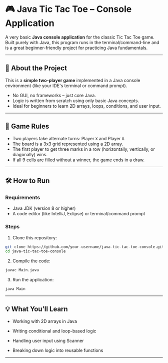 # 🎮 Java Tic Tac Toe – Console Application

A very basic **Java console application** for the classic Tic Tac Toe game.  
Built purely with Java, this program runs in the terminal/command-line and is a great beginner-friendly project for practicing Java fundamentals.

---

## 🧠 About the Project

This is a **simple two-player game** implemented in a Java console environment (like your IDE's terminal or command prompt).

- No GUI, no frameworks – just core Java.  
- Logic is written from scratch using only basic Java concepts.  
- Ideal for beginners to learn 2D arrays, loops, conditions, and user input.

---

## 🎯 Game Rules

- Two players take alternate turns: Player `X` and Player `O`.  
- The board is a 3x3 grid represented using a 2D array.  
- The first player to get three marks in a row (horizontally, vertically, or diagonally) wins.  
- If all 9 cells are filled without a winner, the game ends in a draw.

---

## 🛠️ How to Run

### Requirements

- Java JDK (version 8 or higher)  
- A code editor (like IntelliJ, Eclipse) or terminal/command prompt

### Steps

1. Clone this repository:

```bash
git clone https://github.com/your-username/java-tic-tac-toe-console.git
cd java-tic-tac-toe-console
```

2. Compile the code:
   
```bash
javac Main.java
```

3. Run the application:

```bash
java Main
```
----------------------------------------------------------------------------------------------

## 💡 What You’ll Learn

- Working with 2D arrays in Java

- Writing conditional and loop-based logic

- Handling user input using Scanner

- Breaking down logic into reusable functions

____________________________________________________________________________________________________________________________________________________________________________________________________________________
